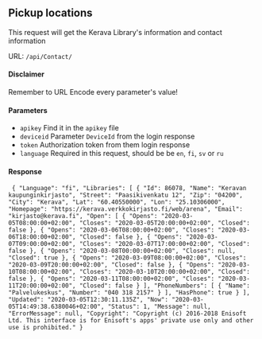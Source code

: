 ## Pickup locations

This request will get the Kerava Library's information and contact information

URL: `/api/Contact/`

#### Disclaimer
Remember to URL Encode every parameter's value!

#### Parameters


- `apikey` Find it in the `apikey` file
- `deviceid` Parameter `DeviceId` from the login response
- `token` Authorization token from them login response
- `language` Required in this request, should be be `en`, `fi`, `sv` or `ru` 
#### Response

`
{
    "Language": "fi",
    "Libraries": [
        {
            "Id": 86078,
            "Name": "Keravan kaupunginkirjasto",
            "Street": "Paasikivenkatu 12",
            "Zip": "04200",
            "City": "Kerava",
            "Lat": "60.40550000",
            "Lon": "25.10306000",
            "Homepage": "https://kerava.verkkokirjasto.fi/web/arena",
            "Email": "kirjasto@kerava.fi",
            "Open": [
                {
                    "Opens": "2020-03-05T08:00:00+02:00",
                    "Closes": "2020-03-05T20:00:00+02:00",
                    "Closed": false
                },
                {
                    "Opens": "2020-03-06T08:00:00+02:00",
                    "Closes": "2020-03-06T18:00:00+02:00",
                    "Closed": false
                },
                {
                    "Opens": "2020-03-07T09:00:00+02:00",
                    "Closes": "2020-03-07T17:00:00+02:00",
                    "Closed": false
                },
                {
                    "Opens": "2020-03-08T00:00:00+02:00",
                    "Closes": null,
                    "Closed": true
                },
                {
                    "Opens": "2020-03-09T08:00:00+02:00",
                    "Closes": "2020-03-09T20:00:00+02:00",
                    "Closed": false
                },
                {
                    "Opens": "2020-03-10T08:00:00+02:00",
                    "Closes": "2020-03-10T20:00:00+02:00",
                    "Closed": false
                },
                {
                    "Opens": "2020-03-11T08:00:00+02:00",
                    "Closes": "2020-03-11T20:00:00+02:00",
                    "Closed": false
                }
            ],
            "PhoneNumbers": [
                {
                    "Name": "Palvelukeskus",
                    "Number": "040 318 2157"
                }
            ],
            "HasPhone": true
        }
    ],
    "Updated": "2020-03-05T12:30:11.135Z",
    "Now": "2020-03-05T14:49:38.6380046+02:00",
    "Status": 1,
    "Message": null,
    "ErrorMessage": null,
    "Copyright": "Copyright (c) 2016-2018 Enisoft Ltd. This interface is for Enisoft's apps' private use only and other use is prohibited."
}`
